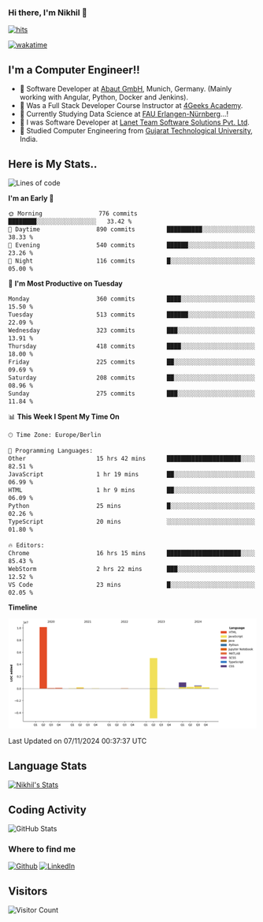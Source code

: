 ### Hi there, I'm Nikhil 👋

[![hits](https://hits.sh/github.com/silentsoft/hits.svg?color=2311cc)](https://hits.sh/github.com/silentsoft/hits/)

[![wakatime](https://wakatime.com/badge/user/369b6a3a-7953-4ff9-b7c7-be53d0a7ccc6.svg)](https://wakatime.com/@369b6a3a-7953-4ff9-b7c7-be53d0a7ccc6)

## I'm a  Computer Engineer!!

- 🌱 Software Developer at [Abaut GmbH](https://www.abaut.de/), Munich, Germany. (Mainly working with Angular, Python, Docker and Jenkins).
- 🌱 Was a Full Stack Developer Course Instructor at [4Geeks Academy](https://4geeks.com/).
- 🌱 Currently Studying Data Science at [FAU Erlangen-Nürnberg](https://www.fau.de/)...!
- 🌱 I was Software Developer at [Lanet Team Software Solutions Pvt. Ltd](https://lanetteam.com/).
- 🌱 Studied Computer Engineering from [Gujarat Technological University](https://www.gtu.ac.in/), India.

<h2>Here is My Stats..</h2>

<!--START_SECTION:waka-->
![Lines of code](https://img.shields.io/badge/From%20Hello%20World%20I%27ve%20Written-17.5%20million%20lines%20of%20code-blue)

**I'm an Early 🐤** 

```text
🌞 Morning                776 commits         ████████░░░░░░░░░░░░░░░░░   33.42 % 
🌆 Daytime                890 commits         ██████████░░░░░░░░░░░░░░░   38.33 % 
🌃 Evening                540 commits         ██████░░░░░░░░░░░░░░░░░░░   23.26 % 
🌙 Night                  116 commits         █░░░░░░░░░░░░░░░░░░░░░░░░   05.00 % 
```
📅 **I'm Most Productive on Tuesday** 

```text
Monday                   360 commits         ████░░░░░░░░░░░░░░░░░░░░░   15.50 % 
Tuesday                  513 commits         ██████░░░░░░░░░░░░░░░░░░░   22.09 % 
Wednesday                323 commits         ███░░░░░░░░░░░░░░░░░░░░░░   13.91 % 
Thursday                 418 commits         ████░░░░░░░░░░░░░░░░░░░░░   18.00 % 
Friday                   225 commits         ██░░░░░░░░░░░░░░░░░░░░░░░   09.69 % 
Saturday                 208 commits         ██░░░░░░░░░░░░░░░░░░░░░░░   08.96 % 
Sunday                   275 commits         ███░░░░░░░░░░░░░░░░░░░░░░   11.84 % 
```


📊 **This Week I Spent My Time On** 

```text
🕑︎ Time Zone: Europe/Berlin

💬 Programming Languages: 
Other                    15 hrs 42 mins      █████████████████████░░░░   82.51 % 
JavaScript               1 hr 19 mins        ██░░░░░░░░░░░░░░░░░░░░░░░   06.99 % 
HTML                     1 hr 9 mins         ██░░░░░░░░░░░░░░░░░░░░░░░   06.09 % 
Python                   25 mins             █░░░░░░░░░░░░░░░░░░░░░░░░   02.26 % 
TypeScript               20 mins             ░░░░░░░░░░░░░░░░░░░░░░░░░   01.80 % 

🔥 Editors: 
Chrome                   16 hrs 15 mins      █████████████████████░░░░   85.43 % 
WebStorm                 2 hrs 22 mins       ███░░░░░░░░░░░░░░░░░░░░░░   12.52 % 
VS Code                  23 mins             █░░░░░░░░░░░░░░░░░░░░░░░░   02.05 % 
```

**Timeline**

![Lines of Code chart](https://raw.githubusercontent.com/nikhilmaguwala/nikhilmaguwala/main/assets/bar_graph.png)


 Last Updated on 07/11/2024 00:37:37 UTC
<!--END_SECTION:waka-->

<h2>Language Stats</h2>

[![Nikhil's Stats](https://github-readme-stats.vercel.app/api/wakatime?username=nikhilmaguwala&layout=compact&title=Stats)](https://github.com/nikhilmaguwala)


<h2>Coding Activity</h2>

<p><img src="https://wakatime.com/share/@nikhilmaguwala/7dd532b8-3e5e-4c26-8c46-68cc27712a92.svg" alt="GitHub Stats"></p>

<h3>Where to find me</h3>
<p>
    <a href="https://github.com/nikhilmaguwala" target="_blank"><img alt="Github" src="https://img.shields.io/badge/GitHub-%2312100E.svg?&style=for-the-badge&logo=Github&logoColor=white" /></a>
    <a href="https://www.linkedin.com/in/nikhil-maguwala" target="_blank"><img alt="LinkedIn" src="https://img.shields.io/badge/linkedin-%230077B5.svg?&style=for-the-badge&logo=linkedin&logoColor=white" /></a> 
</p>


<h2>Visitors</h2>

![Visitor Count](https://profile-counter.glitch.me/nikhilmaguwala/count.svg)

[website]: https://nikhilmaguwala.github.io/
[instagram]: https://www.instagram.com/nikhil_maguwala/
[linkedin]: https://www.linkedin.com/in/nikhil-maguwala/

